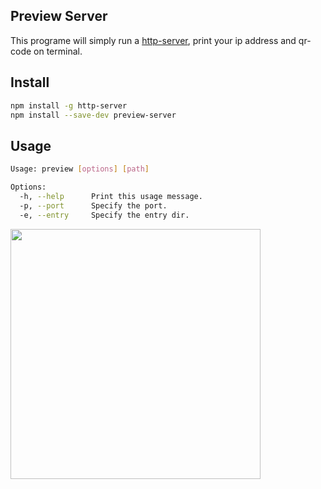 ## Preview Server

This programe will simply run a [http-server](https://github.com/indexzero/http-server), print your ip address and qr-code on terminal.

## Install

```bash
npm install -g http-server
npm install --save-dev preview-server
```

## Usage

```bash
Usage: preview [options] [path]

Options:
  -h, --help      Print this usage message.
  -p, --port      Specify the port.
  -e, --entry     Specify the entry dir.
```

<img src="https://cloud.githubusercontent.com/assets/174891/23889207/cad1a966-08c6-11e7-93f3-60347f12204a.png" width="400" />